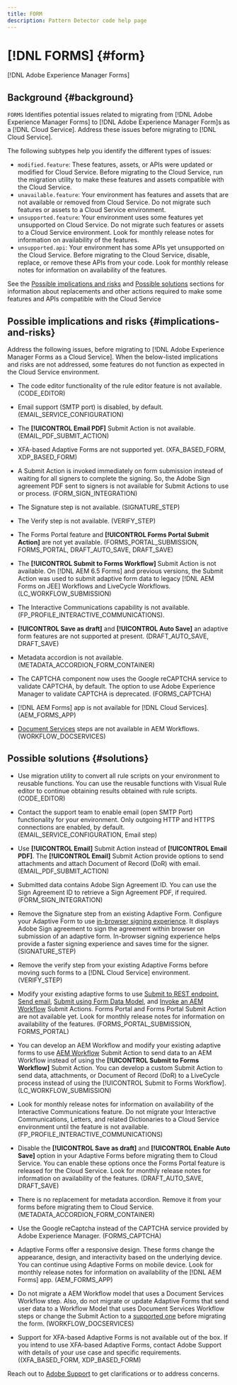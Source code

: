 ```yaml
---
title: FORM
description: Pattern Detector code help page
---
```


# [!DNL FORMS] {#form}

[!DNL Adobe Experience Manager Forms]

## Background {#background}

`FORMS` Identifies potential issues related to migrating from [!DNL Adobe Experience Manager Forms] to [!DNL Adobe Experience Manager Form]s as a [!DNL Cloud Service]. Address these issues before migrating to [!DNL Cloud Service].

The following subtypes help you identify the different types of issues:

* `modified.feature`: These features, assets, or APIs were updated or modified for Cloud Service. Before migrating to the Cloud Service, run the migration utility to make these features and assets compatible with the Cloud Service.  
* `unavailable.feature`: Your environment has features and assets that are not available or removed from Cloud Service. Do not migrate such features or assets to a Cloud Service environment.
* `unsupported.feature`: Your environment uses some features yet unsupported on Cloud Service. Do not migrate such features or assets to a Cloud Service environment. Look for monthly release notes for information on availability of the features. 
* `unsupported.api`: Your environment has some APIs yet unsupported on the Cloud Service. Before migrating to the Cloud Service, disable, replace, or remove these APIs from your code. Look for monthly release notes for information on availability of the features. 

See the [Possible implications and risks](#implications-and-risks) and [Possible solutions](#solutions) sections for information about replacements and other actions required to make some features and APIs compatible with the Cloud Service

## Possible implications and risks {#implications-and-risks}

Address the following issues, before migrating to [!DNL Adobe Experience Manager Forms as a Cloud Service]. When the below-listed implications and risks are not addressed, some features do not function as expected in the Cloud Service environment.

* The code editor functionality of the rule editor feature is not available. (CODE_EDITOR)

* Email support (SMTP port) is disabled, by default. (EMAIL_SERVICE_CONFIGURATION)

* The **[!UICONTROL Email PDF]** Submit Action is not available.(EMAIL_PDF_SUBMIT_ACTION)

* XFA-based Adaptive Forms are not supported yet. (XFA_BASED_FORM, XDP_BASED_FORM)

* A Submit Action is invoked immediately on form submission instead of waiting for all signers to complete the signing. So, the Adobe Sign agreement PDF sent to signers is not available for Submit Actions to use or process. (FORM_SIGN_INTEGRATION)  

* The Signature step is not available. (SIGNATURE_STEP)

* The Verify step is not available. (VERIFY_STEP)

* The Forms Portal feature and **[!UICONTROL Forms Portal Submit Action]** are not yet available. (FORMS_PORTAL_SUBMISSION, FORMS_PORTAL, DRAFT_AUTO_SAVE, DRAFT_SAVE)

* The **[!UICONTROL Submit to Forms Workflow]** Submit Action is not available. On [!DNL AEM 6.5 Forms] and previous versions, the Submit Action was used to submit adaptive form data to legacy [!DNL AEM Forms on JEE] Workflows and LiveCycle Workflows. (LC_WORKFLOW_SUBMISSION)

* The Interactive Communications capability is not available.  (FP_PROFILE_INTERACTIVE_COMMUNICATIONS).

* **[!UICONTROL Save as draft]** and **[!UICONTROL Auto Save]** an adaptive form features are not supported at present. (DRAFT_AUTO_SAVE, DRAFT_SAVE)

* Metadata accordion is not available. (METADATA_ACCORDION_FORM_CONTAINER)

* The CAPTCHA component now uses the Google reCAPTCHA service to validate CAPTCHA, by default. The option to use Adobe Experience Manager to validate CAPTCHA is deprecated. (FORMS_CAPTCHA)

* [!DNL AEM Forms] app is not available for [!DNL Cloud Services]. (AEM_FORMS_APP)

* [Document Services](https://experienceleague.adobe.com/docs/experience-manager-65/forms/install-aem-forms/osgi-installation/install-configure-document-services.html?lang=en#deployment-topology) steps are not available in AEM Workflows. (WORKFLOW_DOCSERVICES)

## Possible solutions {#solutions}

* Use migration utility to convert all rule scripts on your environment to reusable functions. You can use the reusable functions with Visual Rule editor to continue obtaining results obtained with rule scripts. (CODE_EDITOR)

* Contact the support team to enable email (open SMTP Port) functionality for your environment. Only outgoing HTTP and HTTPS connections are enabled, by default. (EMAIL_SERVICE_CONFIGURATION, Email step)

* Use **[!UICONTROL Email]** Submit Action instead of **[!UICONTROL Email PDF]**. The **[!UICONTROL Email]** Submit Action provide options to send attachments and attach Document of Record (DoR) with email. (EMAIL_PDF_SUBMIT_ACTION)

* Submitted data contains Adobe Sign Agreement ID. You can use the Sign Agreement ID to retrieve a Sign Agreement PDF, if required.  (FORM_SIGN_INTEGRATION)

* Remove the Signature step from an existing Adaptive Form. Configure your Adaptive Form to use [in-browser signing experience](https://medium.com/adobetech/using-adobe-sign-to-e-sign-an-adaptive-form-heres-the-best-way-to-do-it-dc3e15f9b684). It displays Adobe Sign agreement to sign the agreement within browser on submission of an adaptive form. In-browser signing experience helps provide a faster signing experience and saves time for the signer. (SIGNATURE_STEP)

* Remove the verify step from your existing Adaptive Forms before moving such forms to a [!DNL Cloud Service] environment. (VERIFY_STEP)

* Modify your existing adaptive forms to use [Submit to REST endpoint](https://experienceleague.adobe.com/docs/experience-manager-forms-cloud-service/forms/create-an-adaptive-form/configure-submit-actions-and-metadata-submission/configuring-submit-actions.html#submit-to-rest-endpoint), [Send email](https://experienceleague.adobe.com/docs/experience-manager-forms-cloud-service/forms/create-an-adaptive-form/configure-submit-actions-and-metadata-submission/configuring-submit-actions.html#send-email), [Submit using Form Data Model](https://experienceleague.adobe.com/docs/experience-manager-forms-cloud-service/forms/create-an-adaptive-form/configure-submit-actions-and-metadata-submission/configuring-submit-actions.html#submit-using-form-data-model), and [Invoke an AEM Workflow](https://experienceleague.adobe.com/docs/experience-manager-forms-cloud-service/forms/create-an-adaptive-form/configure-submit-actions-and-metadata-submission/configuring-submit-actions.html#invoke-an-aem-workflow) Submit Actions. Forms Portal and Forms Portal Submit Action are not available yet. Look for monthly release notes for information on availability of the features. (FORMS_PORTAL_SUBMISSION, FORMS_PORTAL)

* You can develop an AEM Workflow and modify your existing adaptive forms to use [AEM Workflow](https://experienceleague.adobe.com/docs/experience-manager-forms-cloud-service/forms/create-an-adaptive-form/configure-submit-actions-and-metadata-submission/configuring-submit-actions.html#invoke-an-aem-workflow) Submit Action to send data to an AEM Workflow instead of using the **[!UICONTROL Submit to Forms Workflow]** Submit Action. You can develop a custom Submit Action to send data, attachments, or Document of Record (DoR) to a LiveCycle process instead of using the [!UICONTROL Submit to Forms Workflow]. (LC_WORKFLOW_SUBMISSION)

* Look for monthly release notes for information on availability of the Interactive Communications feature. Do not migrate your Interactive Communications, Letters, and related Dictionaries to a Cloud Service environment until the feature is not available. (FP_PROFILE_INTERACTIVE_COMMUNICATIONS)

* Disable the **[!UICONTROL Save as draft]** and **[!UICONTROL Enable Auto Save]** option in your Adaptive Forms before migrating them to Cloud Service. You can enable these options once the Forms Portal feature is released for the Cloud Service. Look for monthly release notes for information on availability of the features. (DRAFT_AUTO_SAVE, DRAFT_SAVE)

* There is no replacement for metadata accordion. Remove it from your forms before migrating them to Cloud Service.(METADATA_ACCORDION_FORM_CONTAINER)

* Use the Google reCaptcha instead of the CAPTCHA service provided by Adobe Experience Manager. (FORMS_CAPTCHA)

* Adaptive Forms offer a responsive design. These forms change the appearance, design, and interactivity based on the underlying device. You can continue using Adaptive Forms on mobile device. Look for monthly release notes for information on availability of the [!DNL AEM Forms] app. (AEM_FORMS_APP)

* Do not migrate a AEM Workflow model that uses a Document Services Workflow step. Also, do not migrate or update Adaptive Forms that send user data to a Workflow Model that uses Document Services Workflow steps or change the Submit Action to a [supported one](https://experienceleague.adobe.com/docs/experience-manager-forms-cloud-service/forms/create-an-adaptive-form/configure-submit-actions-and-metadata-submission/configuring-submit-actions.html) before migrating the form. (WORKFLOW_DOCSERVICES)

* Support for XFA-based Adaptive Forms is not available out of the box. If you intend to use XFA-based Adaptive Forms, contact Adobe Support with details of your use case and specific requirements.((XFA_BASED_FORM, XDP_BASED_FORM)

Reach out to [Adobe Support](https://helpx.adobe.com/enterprise/using/support-for-experience-cloud.html) to get clarifications or to address concerns.
